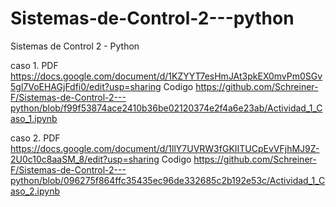 # Sistemas-de-Control-2---python
Sistemas de Control 2 - Python


caso 1. 
PDF https://docs.google.com/document/d/1KZYYT7esHmJAt3pkEX0mvPm0SGv5gl7VoEHAGjFdfi0/edit?usp=sharing
Codigo https://github.com/Schreiner-F/Sistemas-de-Control-2---python/blob/f99f53874ace2410b36be02120374e2f4a6e23ab/Actividad_1_Caso_1.ipynb


caso 2. 
PDF https://docs.google.com/document/d/1llY7UVRW3fGKIITUCpEvVFjhMJ9Z-2U0c10c8aaSM_8/edit?usp=sharing
Codigo https://github.com/Schreiner-F/Sistemas-de-Control-2---python/blob/096275f864ffc35435ec96de332685c2b192e53c/Actividad_1_Caso_2.ipynb
